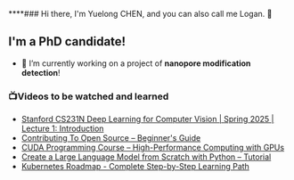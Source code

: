 ****### Hi there, I'm Yuelong CHEN, and you can also call me Logan. 👋


## I'm a PhD candidate!

- 🔭 I’m currently working on a project of **nanopore modification detection**!





### 📺Videos to be watched and learned
<!-- YOUTUBE-LIST:START -->
- [Stanford CS231N Deep Learning for Computer Vision | Spring 2025 | Lecture 1: Introduction](https://www.youtube.com/watch?v=2fq9wYslV0A)
- [Contributing To Open Source – Beginner&#39;s Guide](https://www.youtube.com/watch?v=mklEhT_RLos)
- [CUDA Programming Course – High-Performance Computing with GPUs](https://www.youtube.com/watch?v=86FAWCzIe_4)
- [Create a Large Language Model from Scratch with Python – Tutorial](https://www.youtube.com/watch?v=UU1WVnMk4E8)
- [Kubernetes Roadmap - Complete Step-by-Step Learning Path](https://www.youtube.com/watch?v=S8eX0MxfnB4)
<!-- YOUTUBE-LIST:END -->




